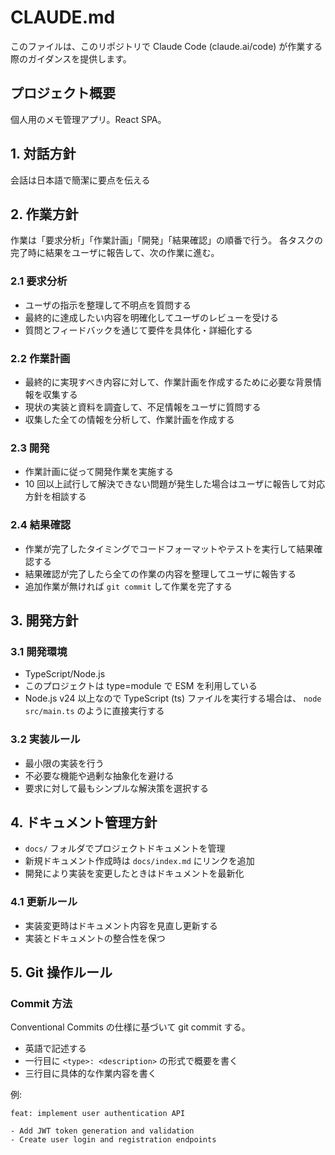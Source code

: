 # CLAUDE.md

このファイルは、このリポジトリで Claude Code (claude.ai/code) が作業する際のガイダンスを提供します。

## プロジェクト概要

個人用のメモ管理アプリ。React SPA。

## 1. 対話方針

会話は日本語で簡潔に要点を伝える

## 2. 作業方針

作業は「要求分析」「作業計画」「開発」「結果確認」の順番で行う。
各タスクの完了時に結果をユーザに報告して、次の作業に進む。

### 2.1 要求分析

- ユーザの指示を整理して不明点を質問する
- 最終的に達成したい内容を明確化してユーザのレビューを受ける
- 質問とフィードバックを通じて要件を具体化・詳細化する

### 2.2 作業計画

- 最終的に実現すべき内容に対して、作業計画を作成するために必要な背景情報を収集する
- 現状の実装と資料を調査して、不足情報をユーザに質問する
- 収集した全ての情報を分析して、作業計画を作成する

### 2.3 開発

- 作業計画に従って開発作業を実施する
- 10 回以上試行して解決できない問題が発生した場合はユーザに報告して対応方針を相談する

### 2.4 結果確認

- 作業が完了したタイミングでコードフォーマットやテストを実行して結果確認する
- 結果確認が完了したら全ての作業の内容を整理してユーザに報告する
- 追加作業が無ければ `git commit` して作業を完了する

## 3. 開発方針

### 3.1 開発環境

- TypeScript/Node.js
- このプロジェクトは type=module で ESM を利用している
- Node.js v24 以上なので TypeScript (ts) ファイルを実行する場合は、 `node src/main.ts` のように直接実行する

### 3.2 実装ルール

- 最小限の実装を行う
- 不必要な機能や過剰な抽象化を避ける
- 要求に対して最もシンプルな解決策を選択する

## 4. ドキュメント管理方針

- `docs/` フォルダでプロジェクトドキュメントを管理
- 新規ドキュメント作成時は `docs/index.md` にリンクを追加
- 開発により実装を変更したときはドキュメントを最新化

### 4.1 更新ルール

- 実装変更時はドキュメント内容を見直し更新する
- 実装とドキュメントの整合性を保つ

## 5. Git 操作ルール

### Commit 方法

Conventional Commits の仕様に基づいて git commit する。

- 英語で記述する
- 一行目に `<type>: <description>` の形式で概要を書く
- 三行目に具体的な作業内容を書く

例:

```
feat: implement user authentication API

- Add JWT token generation and validation
- Create user login and registration endpoints
```
